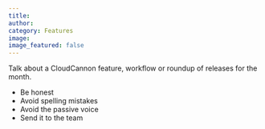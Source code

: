 ```yaml
---
title:
author:
category: Features
image:
image_featured: false
---
```


Talk about a CloudCannon feature, workflow or roundup of releases for the month.


- Be honest
- Avoid spelling mistakes
- Avoid the passive voice
- Send it to the team
